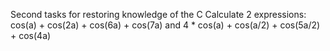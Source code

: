 Second tasks for restoring knowledge of the C
Calculate 2 expressions: cos(a) + cos(2a) + cos(6a) + cos(7a) and 4 * cos(a) + cos(a/2) + cos(5a/2) + cos(4a)
